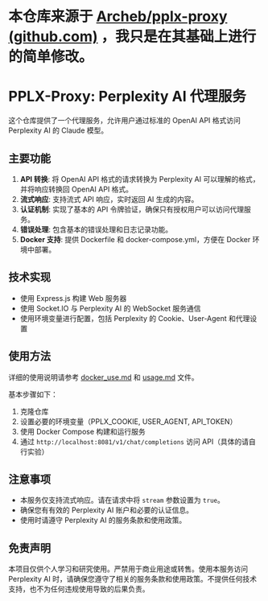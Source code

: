 # 本仓库来源于 [Archeb/pplx-proxy (github.com)](https://github.com/Archeb/pplx-proxy) ，我只是在其基础上进行的简单修改。

# PPLX-Proxy: Perplexity AI 代理服务

这个仓库提供了一个代理服务，允许用户通过标准的 OpenAI API 格式访问 Perplexity AI 的 Claude 模型。

## 主要功能

1. **API 转换**: 将 OpenAI API 格式的请求转换为 Perplexity AI 可以理解的格式，并将响应转换回 OpenAI API 格式。
2. **流式响应**: 支持流式 API 响应，实时返回 AI 生成的内容。
3. **认证机制**: 实现了基本的 API 令牌验证，确保只有授权用户可以访问代理服务。
4. **错误处理**: 包含基本的错误处理和日志记录功能。
5. **Docker 支持**: 提供 Dockerfile 和 docker-compose.yml，方便在 Docker 环境中部署。

## 技术实现

- 使用 Express.js 构建 Web 服务器
- 使用 Socket.IO 与 Perplexity AI 的 WebSocket 服务通信
- 使用环境变量进行配置，包括 Perplexity 的 Cookie、User-Agent 和代理设置

## 使用方法

详细的使用说明请参考 [docker_use.md](docker_use.md) 和 [usage.md](usage.md) 文件。

基本步骤如下：

1. 克隆仓库
2. 设置必要的环境变量（PPLX_COOKIE, USER_AGENT, API_TOKEN）
3. 使用 Docker Compose 构建和运行服务
4. 通过 `http://localhost:8081/v1/chat/completions` 访问 API（具体的请自行实验）

## 注意事项

- 本服务仅支持流式响应。请在请求中将 `stream` 参数设置为 `true`。
- 确保您有有效的 Perplexity AI 账户和必要的认证信息。
- 使用时请遵守 Perplexity AI 的服务条款和使用政策。

## 免责声明

本项目仅供个人学习和研究使用。严禁用于商业用途或转售。使用本服务访问 Perplexity AI 时，请确保您遵守了相关的服务条款和使用政策。不提供任何技术支持，也不为任何违规使用导致的后果负责。
